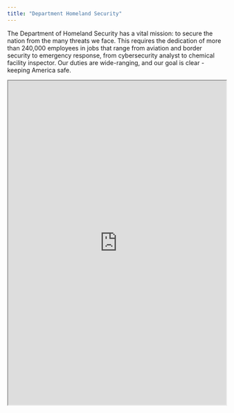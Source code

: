 ```yaml
---
title: "Department Homeland Security"
---
```


The Department of Homeland Security has a vital mission: to secure the nation from the many threats we face. This requires the dedication of more than 240,000 employees in jobs that range from aviation and border security to emergency response, from cybersecurity analyst to chemical facility inspector. Our duties are wide-ranging, and our goal is clear - keeping America safe.

<iframe height="750" width="100%" src="https://ewelton.github.io/ktest/wiki.html#Department%20Homeland%20Security"></iframe>
